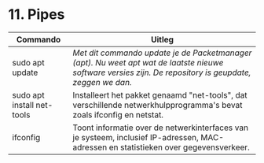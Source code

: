 # 11. Pipes

Commando | Uitleg
--- | ---
sudo apt update | _Met dit commando update je de Packetmanager (apt). Nu weet apt wat de laatste nieuwe software versies zijn. De repository is geupdate, zeggen we dan._
sudo apt install net-tools | Installeert het pakket genaamd "net-tools", dat verschillende netwerkhulpprogramma's bevat zoals ifconfig en netstat.
ifconfig | Toont informatie over de netwerkinterfaces van je systeem, inclusief IP-adressen, MAC-adressen en statistieken over gegevensverkeer.
